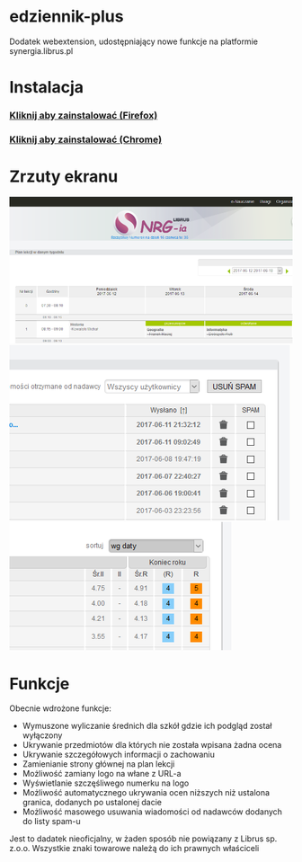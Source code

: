 # edziennik-plus
Dodatek webextension, udostępniający nowe funkcje na platformie synergia.librus.pl
# Instalacja
### [Kliknij aby zainstalować (Firefox)](https://github.com/msxmine/edziennik-plus/releases/download/0.3.3/firefox.xpi)
### [Kliknij aby zainstalować (Chrome)](https://chrome.google.com/webstore/detail/edziennik-plus/jaebpoaniojdaailecipilgejhcljljg)
# Zrzuty ekranu
![Własne logo](https://raw.githubusercontent.com/msxmine/edziennik-plus/updates/screenshot1.PNG "Własne logo")
![Antyspam](https://raw.githubusercontent.com/msxmine/edziennik-plus/updates/screenshot2.PNG "Antyspam") ![Średnie](https://raw.githubusercontent.com/msxmine/edziennik-plus/updates/screenshot3.PNG "Średnie")
# Funkcje
Obecnie wdrożone funkcje:
* Wymuszone wyliczanie średnich dla szkół gdzie ich podgląd został wyłączony
* Ukrywanie przedmiotów dla których nie została wpisana żadna ocena
* Ukrywanie szczegółowych informacji o zachowaniu
* Zamienianie strony głównej na plan lekcji
* Możliwość zamiany logo na włane z URL-a
* Wyświetlanie szczęśliwego numerku na logo
* Możliwość automatycznego ukrywania ocen niższych niż ustalona granica, dodanych po ustalonej dacie
* Możliwość masowego usuwania wiadomości od nadawców dodanych do listy spam-u

Jest to dadatek nieoficjalny, w żaden sposób nie powiązany z Librus sp. z.o.o. Wszystkie znaki towarowe należą do ich prawnych właściceli
